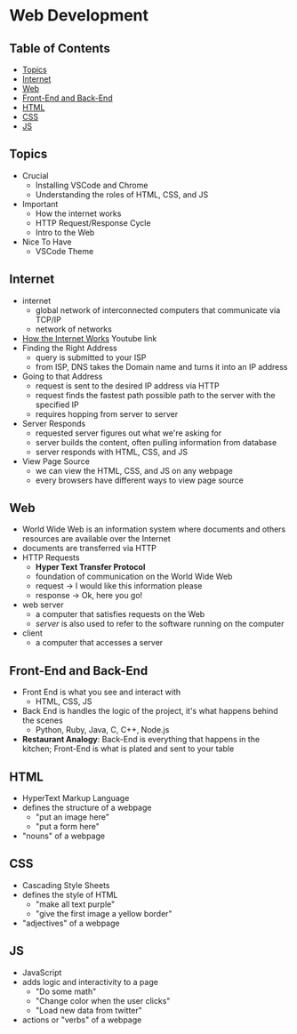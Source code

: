 # Web Development

## Table of Contents <!-- omit in toc -->

- [Topics](#topics)
- [Internet](#internet)
- [Web](#web)
- [Front-End and Back-End](#front-end-and-back-end)
- [HTML](#html)
- [CSS](#css)
- [JS](#js)


## Topics

- Crucial
  - Installing VSCode and Chrome
  - Understanding the roles of HTML, CSS, and JS
- Important
  - How the internet works
  - HTTP Request/Response Cycle
  - Intro to the Web
- Nice To Have
  - VSCode Theme


## Internet

- internet
  - global network of interconnected computers that communicate via TCP/IP
  - network of networks
- [How the Internet Works](https://www.youtube.com/watch?v=qEdv_pem-JM) Youtube link
- Finding the Right Address
  - query is submitted to your ISP
  - from ISP, DNS takes the Domain name and
turns it into an IP address
- Going to that Address
  - request is sent to the desired IP address via HTTP
  - request finds the fastest path possible path to the server with the specified IP
  - requires hopping from server to server
- Server Responds
  - requested server figures out what we're asking for
  - server builds the content, often pulling information from database
  - server responds with HTML, CSS, and JS
- View Page Source
  - we can view the HTML, CSS, and JS on any webpage
  - every browsers have different ways to view page source


## Web

- World Wide Web is an information system where documents and others resources are available over the Internet
- documents are transferred via HTTP
- HTTP Requests
  - **Hyper Text Transfer Protocol**
  - foundation of communication on the World Wide Web
  - request -> I would like this information please
  - response -> Ok, here you go!
- web server
  - a computer that satisfies requests on the Web
  - _server_ is also used to refer to the software running on the computer
- client
  - a computer that accesses a server


## Front-End and Back-End

- Front End is what you see and interact
with
  - HTML, CSS, JS
- Back End is handles the logic of the project, it's what happens behind the scenes
  - Python, Ruby, Java, C, C++, Node.js
- **Restaurant Analogy**: Back-End is everything that happens in the kitchen; Front-End is what is plated and sent to your table


## HTML

- HyperText Markup Language
- defines the structure of a webpage
  - "put an image here"
  - "put a form here"
- "nouns" of a webpage


## CSS

- Cascading Style Sheets
- defines the style of HTML
  - "make all text purple"
  - "give the first image a yellow border"
- "adjectives" of a webpage


## JS

- JavaScript
- adds logic and interactivity to a page
  - "Do some math"
  - "Change color when the user clicks"
  - "Load new data from twitter"
- actions or "verbs" of a webpage
